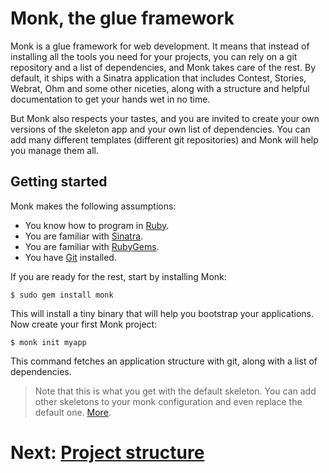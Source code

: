 Monk, the glue framework
========================

Monk is a glue framework for web development. It means that instead of
installing all the tools you need for your projects, you can rely on a
git repository and a list of dependencies, and Monk takes care of the
rest. By default, it ships with a Sinatra application that includes
Contest, Stories, Webrat, Ohm and some other niceties, along with a
structure and helpful documentation to get your hands wet in no time.

But Monk also respects your tastes, and you are invited to create your
own versions of the skeleton app and your own list of dependencies. You
can add many different templates (different git repositories) and Monk
will help you manage them all.

Getting started
---------------

Monk makes the following assumptions:

- You know how to program in [Ruby](/help/ruby).
- You are familiar with [Sinatra](/help/sinatra).
- You are familiar with [RubyGems](/help/gems).
- You have [Git](/help/git) installed.

If you are ready for the rest, start by installing Monk:

    $ sudo gem install monk

This will install a tiny binary that will help you bootstrap your
applications. Now create your first Monk project:

    $ monk init myapp

This command fetches an application structure with git, along with a
list of dependencies.

> Note that this is what you get with the default skeleton. You can add
> other skeletons to your monk configuration and even replace the default
> one. [More](/help/skeletons).

Next: [Project structure](/skeletons/default)
=============================================
